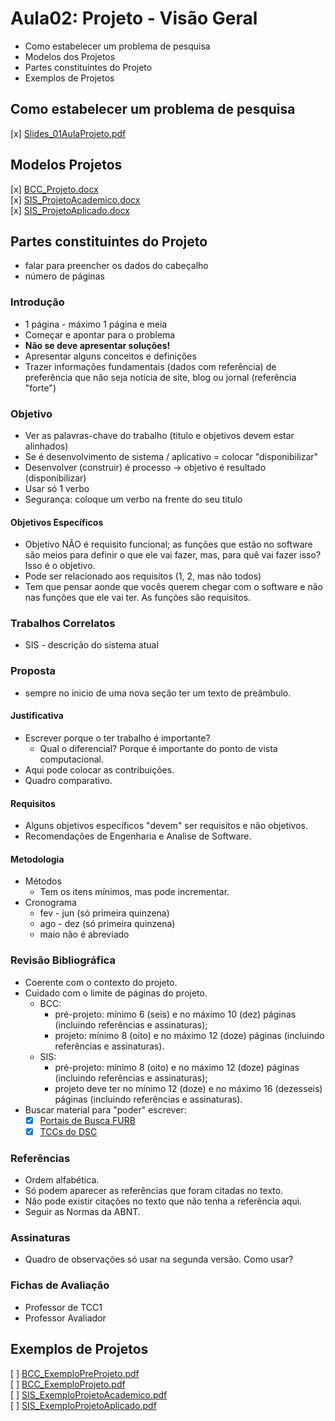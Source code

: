 # Aula02: Projeto - Visão Geral

- Como estabelecer um problema de pesquisa  
- Modelos dos Projetos  
- Partes constituintes do Projeto  
- Exemplos de Projetos  

## Como estabelecer um problema de pesquisa

[x] [Slides_01AulaProjeto.pdf](Material/Slides_01AulaProjeto.pdf "Slides_01AulaProjeto.pdf")  

## Modelos Projetos

[x] [BCC_Projeto.docx](Material/BCC_Projeto.docx "BCC_Projeto.docx")  
[x] [SIS_ProjetoAcademico.docx](Material/SIS_ProjetoAcademico.docx "SIS_ProjetoAcademico.docx")  
[x] [SIS_ProjetoAplicado.docx](Material/SIS_ProjetoAplicado.docx "SIS_ProjetoAplicado.docx")  

## Partes constituintes do Projeto

- falar para preencher os dados do cabeçalho  
- número de páginas  

### Introdução

- 1 página - máximo 1 página e meia  
- Começar e apontar para o problema  
- **Não se deve apresentar soluções!**  
- Apresentar alguns conceitos e definições  
- Trazer informações fundamentais (dados com referência) de preferência que não seja notícia de site, blog ou jornal (referência "forte")  

### Objetivo

- Ver as palavras-chave do trabalho (titulo e objetivos devem estar alinhados)  
- Se é desenvolvimento de sistema / aplicativo = colocar "disponibilizar"  
- Desenvolver (construir) é processo -> objetivo é resultado (disponibilizar)  
- Usar só 1 verbo  
- Segurança: coloque um verbo na frente do seu titulo  

#### Objetivos Específicos

- Objetivo NÃO é requisito funcional; as funções que estão no software são meios para definir o que ele vai fazer, mas, para quê vai fazer isso? Isso é o objetivo.  
- Pode ser relacionado aos requisitos (1, 2, mas não todos)
- Tem que pensar aonde que vocês querem chegar com o software e não nas funções que ele vai ter. As funções são requisitos.

### Trabalhos Correlatos

- SIS - descrição do sistema atual  

### Proposta

- sempre no inicio de uma nova seção ter um texto de preâmbulo.  

#### Justificativa

- Escrever porque o ter trabalho é importante?  
  - Qual o diferencial? Porque é importante do ponto de vista computacional.  
- Aqui pode colocar as contribuições.  
- Quadro comparativo.  

#### Requisitos

- Alguns objetivos específicos "devem" ser requisitos e não objetivos.  
- Recomendações de Engenharia e Analise de Software.  

#### Metodologia

- Métodos  
  - Tem os itens mínimos, mas pode incrementar.  
- Cronograma  
  - fev - jun (só primeira quinzena)  
  - ago - dez (só primeira quinzena)  
  - maio não é abreviado  

### Revisão Bibliográfica

- Coerente com o contexto do projeto.  
- Cuidado com o limite de páginas do projeto.  
  - BCC:  
    - pré-projeto: mínimo 6 (seis) e no máximo 10 (dez) páginas (incluindo referências e assinaturas);  
    - projeto: mínimo 8 (oito) e no máximo 12 (doze) páginas (incluindo referências e assinaturas).  
  - SIS:
    - pré-projeto: mínimo 8 (oito) e no máximo 12 (doze) páginas (incluindo referências e assinaturas);  
    - projeto deve ter no mínimo 12 (doze) e no máximo 16 (dezesseis) páginas (incluindo referências e assinaturas).  
- Buscar material para "poder" escrever:
  - [x] [Portais de Busca FURB](<https://www.furb.br/web/4570/servicos/biblioteca/portais-de-busca> "Portais de Busca FURB")  
  - [x] [TCCs do DSC](<http://dsc.inf.furb.br/tcc/index.php?cd=3> "TCCs do DSC")  

### Referências

- Ordem alfabética.  
- Só podem aparecer as referências que foram citadas no texto.  
- Não pode existir citações no texto que não tenha a referência aqui.  
- Seguir as Normas da ABNT.  

### Assinaturas

- Quadro de observações só usar na segunda versão. Como usar?  

### Fichas de Avaliação

- Professor de TCC1  
- Professor Avaliador  

## Exemplos de Projetos

[ ] [BCC_ExemploPreProjeto.pdf]( "BCC_ExemploPreProjeto.pdf")  
[ ] [BCC_ExemploProjeto.pdf]( "BCC_ExemploProjeto.pdf")  
[ ] [SIS_ExemploProjetoAcademico.pdf]( "SIS_ExemploProjetoAcademico.pdf")  
[ ] [SIS_ExemploProjetoAplicado.pdf]( "SIS_ExemploProjetoAplicado.pdf")  
